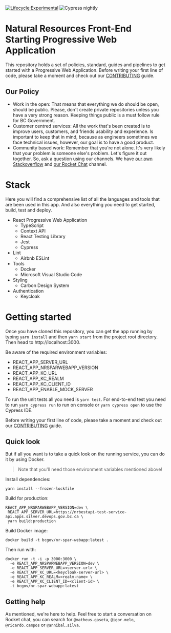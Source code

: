 [![Lifecycle:Experimental](https://img.shields.io/badge/Lifecycle-Experimental-339999)](https://github.com/bcgov/nr-spar-webapp)
![Cypress nightly](https://github.com/bcgov/nr-spar-webapp/actions/workflows/cypress-nightly.yml/badge.svg)

# Natural Resources Front-End Starting Progressive Web Application

This repository holds a set of policies, standard, guides and pipelines to get
started with a Progressive Web Application. Before writing your first line of code, please take a
moment and check out our [CONTRIBUTING](CONTRIBUTING.md) guide.

## Our Policy

- Work in the open: That means that everything we do should be open, should be
public. Please, don't create private repositories unless you have a very strong
reason. Keeping things public is a must follow rule for BC Government.
- Customer centred services: All the work that's been created is to improve
users, customers, and friends usability and experience. Is important to keep
that in mind, because as engineers sometimes we face technical issues, however, our goal is to have a good product.
- Community based work: Remember that you're not alone. It's very likely that
your problem is someone else's problem. Let's figure it out together. So, ask
a question using our channels. We have [our own Stackoverflow](https://stackoverflow.developer.gov.bc.ca/)
and [our Rocket Chat](https://chat.developer.gov.bc.ca/) channel.

# Stack

Here you will find a comprehensive list of all the languages and tools that are
been used in this app. And also everything you need to get started, build,
test and deploy.

- React Progressive Web Application
  - TypeScript
  - Context API
  - React Testing Library
  - Jest
  - Cypress
- Lint
  - Airbnb ESLint
- Tools
  - Docker
  - Microsoft Visual Studio Code
- Styling
  - Carbon Design System
- Authentication
  - Keycloak

# Getting started

Once you have cloned this repository, you can get the app running by typing
`yarn install` and then `yarn start` from the project root directory. Then
head to http://localhost:3000.

Be aware of the required environment variables:

- REACT_APP_SERVER_URL
- REACT_APP_NRSPARWEBAPP_VERSION
- REACT_APP_KC_URL
- REACT_APP_KC_REALM
- REACT_APP_KC_CLIENT_ID
- REACT_APP_ENABLE_MOCK_SERVER

To run the unit tests all you need is `yarn test`. For end-to-end test you need to run `yarn cypress run` to run on console or `yarn cypress open` to use the Cypress IDE.

Before writing your first line of code, please take a moment and check out
our [CONTRIBUTING](CONTRIBUTING.md) guide.

## Quick look

But if all you want is to take a quick look on the running service, you can do it by
using Docker.

> Note that you'll need those environment variables mentioned above!

Install dependencies:
```
yarn install --frozen-lockfile
```

Build for production:
```
REACT_APP_NRSPARWEBAPP_VERSION=dev \
 REACT_APP_SERVER_URL=https://nrbestapi-test-service-api.apps.silver.devops.gov.bc.ca \
 yarn build:production
```

Build Docker image:
```
docker build -t bcgov/nr-spar-webapp:latest .
```

Then run with:
```
docker run -t -i -p 3000:3000 \
  -e REACT_APP_NRSPARWEBAPP_VERSION=dev \
  -e REACT_APP_SERVER_URL=<server-url> \
  -e REACT_APP_KC_URL=<keycloak-server-url> \
  -e REACT_APP_KC_REALM=<realm-name> \
  -e REACT_APP_KC_CLIENT_ID=<client-id> \
  -t bcgov/nr-spar-webapp:latest
```

## Getting help

As mentioned, we're here to help. Feel free to start a conversation
on Rocket chat, you can search for `@matheus.gaseta`, `@igor.melo`, `@ricardo.campos` or `@annibal.silva`.